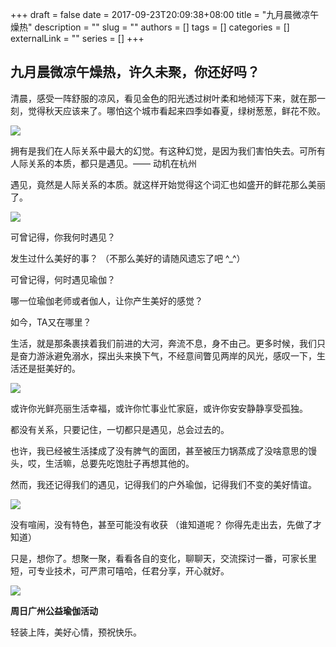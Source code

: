 +++
draft = false
date = 2017-09-23T20:09:38+08:00
title = "九月晨微凉午燥热"
description = ""
slug = ""
authors = []
tags = []
categories = []
externalLink = ""
series = []
+++

## **九月晨微凉午燥热，许久未聚，你还好吗？**

清晨，感受一阵舒服的凉风，看见金色的阳光透过树叶柔和地倾泻下来，就在那一刻，觉得秋天应该来了。哪怕这个城市看起来四季如春夏，绿树葱葱，鲜花不败。

![](https://oss.sssmoe.com/wp-content/uploads202406062138393.jpg)

拥有是我们在人际关系中最大的幻觉。有这种幻觉，是因为我们害怕失去。可所有人际关系的本质，都只是遇见。—— 动机在杭州

遇见，竟然是人际关系的本质。就这样开始觉得这个词汇也如盛开的鲜花那么美丽了。

![](https://oss.sssmoe.com/wp-content/uploads202406062138394.jpg)

可曾记得，你我何时遇见？ 

发生过什么美好的事？ （不那么美好的请随风遗忘了吧 ^_^）

可曾记得，何时遇见瑜伽？

哪一位瑜伽老师或者伽人，让你产生美好的感觉？ 

如今，TA又在哪里？

生活，就是那条裹挟着我们前进的大河，奔流不息，身不由己。更多时候，我们只是奋力游泳避免溺水，探出头来换下气，不经意间瞥见两岸的风光，感叹一下，生活还是挺美好的。

![](https://oss.sssmoe.com/wp-content/uploads202406062138395.jpg)

或许你光鲜亮丽生活幸福，或许你忙事业忙家庭，或许你安安静静享受孤独。

都没有关系，只要记住，一切都只是遇见，总会过去的。

也许，我已经被生活揉成了没有脾气的面团，甚至被压力锅蒸成了没啥意思的馒头，哎，生活嘛，总要先吃饱肚子再想其他的。

然而，我还记得我们的遇见，记得我们的户外瑜伽，记得我们不变的美好情谊。

![](https://oss.sssmoe.com/wp-content/uploads202406062138396.jpg)

没有喧闹，没有特色，甚至可能没有收获 （谁知道呢？ 你得先走出去，先做了才知道）

只是，想你了。想聚一聚，看看各自的变化，聊聊天，交流探讨一番，可家长里短，可专业技术，可严肃可嘻哈，任君分享，开心就好。

![](https://oss.sssmoe.com/wp-content/uploads202406062138397.jpg)

**周日广州公益瑜伽活动** 

轻装上阵，美好心情，预祝快乐。